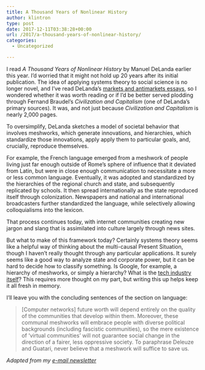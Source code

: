 ```yaml
---
title: A Thousand Years of Nonlinear History
author: klintron
type: post
date: 2017-12-11T03:38:28+00:00
url: /2017/a-thousand-years-of-nonlinear-history/
categories:
  - Uncategorized

---
```

I read _A Thousand Years of Nonlinear History_ by Manuel DeLanda earlier this year. I’d worried that it might not hold up 20 years after its initial publication. The idea of applying systems theory to social science is no longer novel, and I’ve read DeLanda’s [markets and antimarkets essays][1], so I wondered whether it was worth reading or if I’d be better served plodding through Fernand Braudel’s _Civilization and Capitalism_ (one of DeLanda’s primary sources). It was, and not just because _Civilization and Capitalism_ is nearly 2,000 pages.

To oversimplify, DeLanda sketches a model of societal behavior that involves meshworks, which generate innovations, and hierarchies, which standardize those innovations, apply apply them to particular goals, and, crucially, reproduce themselves.

For example, the French language emerged from a meshwork of people living just far enough outside of Rome’s sphere of influence that it deviated from Latin, but were in close enough communication to necessitate a more or less common language. Eventually, it was adopted and standardized by the hierarchies of the regional church and state, and subsequently replicated by schools. It then spread internationally as the state reproduced itself through colonization. Newspapers and national and international broadcasters further standardized the language, while selectively allowing colloquialisms into the lexicon.

That process continues today, with internet communities creating new jargon and slang that is assimilated into culture largely through news sites.

But what to make of this framework today? Certainly systems theory seems like a helpful way of thinking about the multi-causal Present Situation, though I haven’t really thought through any particular applications. It surely seems like a good way to analyze state and corporate power, but it can be hard to decide how to classify something. Is Google, for example, a hierarchy of meshworks, or simply a hierarchy? What is the [tech industry itself][2]? This requires more thought on my part, but writing this up helps keep it all fresh in memory.

I’ll leave you with the concluding sentences of the section on language:

> [Computer networks] future worth will depend entirely on the quality of the communities that develop within them. Moreover, these communal meshworks will embrace people with diverse political backgrounds (including fascistic communities), so the mere existence of ‘virtual communities’ will not guarantee social change in the direction of a fairer, less oppressive society. To paraphrase Deleuze and Guatari, never believe that a meshwork will suffice to save us.

_Adapted from my [e-mail newsletter][3]_

 [1]: http://technoccult.net/archives/2006/04/27/delandas-markets-and-anti-markets-series/
 [2]: https://techcrunch.com/2014/01/03/meganetwork/
 [3]: https://klintron.com/newsletter/